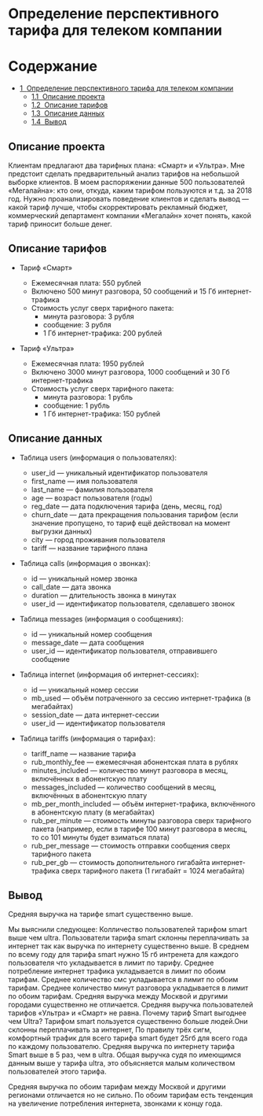 # Определение перспективного тарифа для телеком компании
<h1>Содержание<span class="tocSkip"></span></h1>
<div class="toc"><ul class="toc-item"><li><span><a href="#Определение-перспективного-тарифа-для-телеком-компании" data-toc-modified-id="Определение-перспективного-тарифа-для-телеком-компании-1"><span class="toc-item-num">1&nbsp;&nbsp;</span>Определение перспективного тарифа для телеком компании</a></span><ul class="toc-item"><li><span><a href="#Описание-проекта" data-toc-modified-id="Описание-проекта-1.1"><span class="toc-item-num">1.1&nbsp;&nbsp;</span>Описание проекта</a></span></li><li><span><a href="#Описание-тарифов" data-toc-modified-id="Описание-тарифов-1.2"><span class="toc-item-num">1.2&nbsp;&nbsp;</span>Описание тарифов</a></span></li><li><span><a href="#Описание-данных" data-toc-modified-id="Описание-данных-1.3"><span class="toc-item-num">1.3&nbsp;&nbsp;</span>Описание данных</a></span></li><li><span><a href="#Вывод" data-toc-modified-id="Вывод-1.4"><span class="toc-item-num">1.4&nbsp;&nbsp;</span>Вывод</a></span></li></ul></li></ul></div>






## Описание проекта
Клиентам предлагают два тарифных плана: «Смарт» и «Ультра». 
Мне предстоит сделать предварительный анализ тарифов на небольшой выборке клиентов. В моем распоряжении данные 500 пользователей «Мегалайна»: кто они, откуда, каким тарифом пользуются и т.д. за 2018 год. Нужно проанализировать поведение клиентов и сделать вывод — какой тариф лучше, чтобы скорректировать рекламный бюджет, коммерческий департамент компании «Мегалайн» хочет понять, какой тариф приносит больше денег.
## Описание тарифов

- Тариф «Смарт»
    - Ежемесячная плата: 550 рублей
    - Включено 500 минут разговора, 50 сообщений и 15 Гб интернет-трафика
    - Стоимость услуг сверх тарифного пакета:
      - минута разговора: 3 рубля
      - сообщение: 3 рубля
      - 1 Гб интернет-трафика: 200 рублей  

- Тариф «Ультра»
    - Ежемесячная плата: 1950 рублей
    - Включено 3000 минут разговора, 1000 сообщений и 30 Гб интернет-трафика
    - Стоимость услуг сверх тарифного пакета:
      - минута разговора: 1 рубль
      - сообщение: 1 рубль
      - 1 Гб интернет-трафика: 150 рублей

## Описание данных

- Таблица users (информация о пользователях):
    - user_id — уникальный идентификатор пользователя
    - first_name — имя пользователя
    - last_name — фамилия пользователя
    - age — возраст пользователя (годы)
    - reg_date — дата подключения тарифа (день, месяц, год)
    - churn_date — дата прекращения пользования тарифом (если значение пропущено, то тариф ещё действовал на момент выгрузки данных)
    - city — город проживания пользователя
    - tariff — название тарифного плана  


- Таблица calls (информация о звонках):
    - id — уникальный номер звонка
    - call_date — дата звонка
    - duration — длительность звонка в минутах
    - user_id — идентификатор пользователя, сделавшего звонок  


- Таблица messages (информация о сообщениях):
    - id — уникальный номер сообщения
    - message_date — дата сообщения
    - user_id — идентификатор пользователя, отправившего сообщение  


- Таблица internet (информация об интернет-сессиях):
    - id — уникальный номер сессии
    - mb_used — объём потраченного за сессию интернет-трафика (в мегабайтах)
    - session_date — дата интернет-сессии
    - user_id — идентификатор пользователя  


 - Таблица tariffs (информация о тарифах):
    - tariff_name — название тарифа
    - rub_monthly_fee — ежемесячная абонентская плата в рублях
    - minutes_included — количество минут разговора в месяц, включённых в абонентскую плату
    - messages_included — количество сообщений в месяц, включённых в абонентскую плату
    - mb_per_month_included — объём интернет-трафика, включённого в абонентскую плату (в мегабайтах)
    - rub_per_minute — стоимость минуты разговора сверх тарифного пакета (например, если в тарифе 100 минут разговора в месяц, то со 101 минуты будет взиматься плата)
    - rub_per_message — стоимость отправки сообщения сверх тарифного пакета
    - rub_per_gb — стоимость дополнительного гигабайта интернет-трафика сверх тарифного пакета (1 гигабайт = 1024 мегабайта)  
## Вывод
Средняя выручка на тарифе smart существенно выше.

Мы выяснили следующее:
Колличество пользователей тарифом smart выше чем ultra.
Пользователи тарифа smart склонны переплачивать за интернет так как выручка по интернету существенно выше.
В среднем по всему году для тарифа smart нужно 15 гб интренета для каждого пользователя что укладывается в лимит по тарифу.
Среднее потребление интернет трафика укладывается в лимит по обоим тарифам.
Среднее количество смс укладывается в лимит по обоим тарифам.
Среднее количество минут разговора укладывается в лимит по обоим тарифам.
Средняя выручка между Москвой и другими городами существенно не отличается.
Средняя выручка пользователей тарифов «Ультра» и «Смарт» не равна.
Почему тариф Smart выгоднее чем Ultra?
Тарифом smart пользуется существенно больше людей.Они склонны переплачивать за интернет, По правилу трёх сигм, комфортный трафик для всего тарифа smart будет 25гб для всего года по каждому пользователю.
Средняя выручка по интернету тарифа Smart выше в 5 раз, чем в ultra.
Общая выручка судя по имеющимся данным выше у тарифа ultra, это объясняется малым количеством пользователей этого тарифа.


Средняя выручка по обоим тарифам между Москвой и другими регионами отличается но не сильно. По обоим тарифам есть тенденция на увеличение потребления интернета, звонками к концу года.
